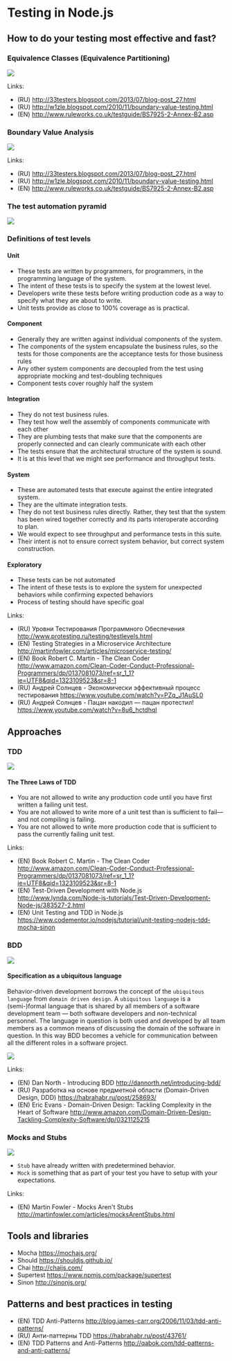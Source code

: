 # Testing in Node.js

## How to do your testing most effective and fast?

### Equivalence Classes (Equivalence Partitioning)

![](../../static/images/testing-eq-classes.png)

Links: 

 - (RU) http://33testers.blogspot.com/2013/07/blog-post_27.html
 - (RU) http://w1zle.blogspot.com/2010/11/boundary-value-testing.html
 - (EN) http://www.ruleworks.co.uk/testguide/BS7925-2-Annex-B2.asp


### Boundary Value Analysis

![](../../static/images/testing-boundary-values.png)

Links: 

 - (RU) http://33testers.blogspot.com/2013/07/blog-post_27.html
 - (RU) http://w1zle.blogspot.com/2010/11/boundary-value-testing.html
 - (EN) http://www.ruleworks.co.uk/testguide/BS7925-2-Annex-B2.asp


### The test automation pyramid

![](../../static/images/testing-pyramid.png)


### Definitions of test levels

#### Unit

 - These tests are written by programmers, for programmers, in the programming language of the system. 
 - The intent of these tests is to specify the system at the lowest level. 
 - Developers write these tests before writing production code as a way to specify what they are about to write. 
 - Unit tests provide as close to 100% coverage as is practical. 


#### Component 

 - Generally they are written against individual components of the system. 
 - The components of the system encapsulate the business rules, so the tests for those components are the acceptance tests for those business rules
 - Any other system components are decoupled from the test using appropriate mocking and test-doubling techniques
 - Component tests cover roughly half the system


#### Integration

 - They do not test business rules. 
 - They test how well the assembly of components communicate with each other
 - They are plumbing tests that make sure that the components are properly connected and can clearly communicate with each other
 - The tests ensure that the architectural structure of the system is sound. 
 - It is at this level that we might see performance and throughput tests.


#### System 

 - These are automated tests that execute against the entire integrated system. 
 - They are the ultimate integration tests. 
 - They do not test business rules directly. Rather, they test that the system has been wired together correctly and its parts interoperate according to plan. 
 - We would expect to see throughput and performance tests in this suite.
 - Their intent is not to ensure correct system behavior, but correct system construction.

#### Exploratory

 - These tests can be not automated
 - The intent of these tests is to explore the system for unexpected behaviors while confirming expected behaviors
 - Process of testing should have specific goal

Links:

 - (RU) Уровни Тестирования Программного Обеспечения http://www.protesting.ru/testing/testlevels.html
 - (EN) Testing Strategies in a Microservice Architecture http://martinfowler.com/articles/microservice-testing/
 - (EN) Book Robert C. Martin - The Clean Coder http://www.amazon.com/Clean-Coder-Conduct-Professional-Programmers/dp/0137081073/ref=sr_1_1?ie=UTF8&qid=1323109523&sr=8-1
 - (RU) Андрей Солнцев - Экономически эффективный процесс тестирования https://www.youtube.com/watch?v=PZq_J1AuSL0
 - (RU) Андрей Солнцев - Пацан накодил — пацан протестил! https://www.youtube.com/watch?v=8u6_hctdhqI


## Approaches

### TDD 

![](../../static/images/testing-tdd.gif)


#### The Three Laws of TDD

 - You are not allowed to write any production code until you have first written a failing unit test.
 - You are not allowed to write more of a unit test than is sufficient to fail—and not compiling is failing.
 - You are not allowed to write more production code that is sufficient to pass the currently failing unit test.

Links:

 - (EN) Book Robert C. Martin - The Clean Coder http://www.amazon.com/Clean-Coder-Conduct-Professional-Programmers/dp/0137081073/ref=sr_1_1?ie=UTF8&qid=1323109523&sr=8-1
 - (EN) Test-Driven Development with Node.js http://www.lynda.com/Node-js-tutorials/Test-Driven-Development-Node-js/383527-2.html
 - (EN) Unit Testing and TDD in Node.js https://www.codementor.io/nodejs/tutorial/unit-testing-nodejs-tdd-mocha-sinon


### BDD

![](../../static/images/testing-bdd.png)

#### Specification as a ubiquitous language

Behavior-driven development borrows the concept of the `ubiquitous language` from `domain driven design`. 
A `ubiquitous language` is a (semi-)formal language that is shared by all members of a software development team — both software developers and non-technical personnel.
The language in question is both used and developed by all team members as a common means of discussing the domain of the software in question.
In this way BDD becomes a vehicle for communication between all the different roles in a software project.

![](../../static/images/testing-tdd-vs-bdd.jpg)

Links:

 - (EN) Dan North - Introducing BDD http://dannorth.net/introducing-bdd/
 - (RU) Разработка на основе предметной области (Domain-Driven Design, DDD) https://habrahabr.ru/post/258693/
 - (EN) Eric Evans - Domain-Driven Design: Tackling Complexity in the Heart of Software http://www.amazon.com/Domain-Driven-Design-Tackling-Complexity-Software/dp/0321125215
 
 
### Mocks and Stubs

![](../../static/images/testing-mocks.png)

 - `Stub` have already written with predetermined behavior. 
 - `Mock` is something that as part of your test you have to setup with your expectations.

Links:

 - (EN) Martin Fowler - Mocks Aren't Stubs http://martinfowler.com/articles/mocksArentStubs.html


## Tools and libraries

   - Mocha https://mochajs.org/
   - Should https://shouldjs.github.io/
   - Chai http://chaijs.com/
   - Supertest https://www.npmjs.com/package/supertest
   - Sinon http://sinonjs.org/


## Patterns and best practices in testing

 - (EN) TDD Anti-Patterns http://blog.james-carr.org/2006/11/03/tdd-anti-patterns/
 - (RU) Анти-паттерны TDD https://habrahabr.ru/post/43761/
 - (EN) TDD Patterns and Anti-Patterns http://qabok.com/tdd-patterns-and-anti-patterns/